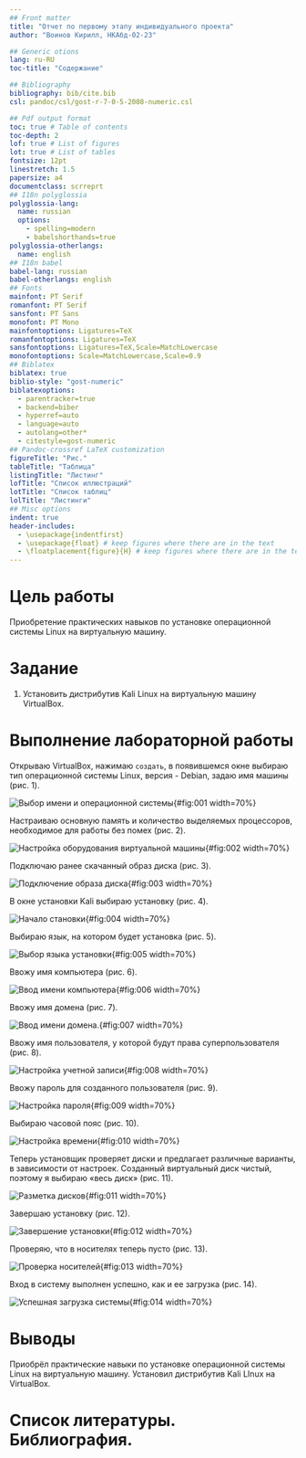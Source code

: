 ```yaml
---
## Front matter
title: "Отчет по первому этапу индивидуального проекта"
author: "Воинов Кирилл, НКАбд-02-23"

## Generic otions
lang: ru-RU
toc-title: "Содержание"

## Bibliography
bibliography: bib/cite.bib
csl: pandoc/csl/gost-r-7-0-5-2008-numeric.csl

## Pdf output format
toc: true # Table of contents
toc-depth: 2
lof: true # List of figures
lot: true # List of tables
fontsize: 12pt
linestretch: 1.5
papersize: a4
documentclass: scrreprt
## I18n polyglossia
polyglossia-lang:
  name: russian
  options:
	- spelling=modern
	- babelshorthands=true
polyglossia-otherlangs:
  name: english
## I18n babel
babel-lang: russian
babel-otherlangs: english
## Fonts
mainfont: PT Serif
romanfont: PT Serif
sansfont: PT Sans
monofont: PT Mono
mainfontoptions: Ligatures=TeX
romanfontoptions: Ligatures=TeX
sansfontoptions: Ligatures=TeX,Scale=MatchLowercase
monofontoptions: Scale=MatchLowercase,Scale=0.9
## Biblatex
biblatex: true
biblio-style: "gost-numeric"
biblatexoptions:
  - parentracker=true
  - backend=biber
  - hyperref=auto
  - language=auto
  - autolang=other*
  - citestyle=gost-numeric
## Pandoc-crossref LaTeX customization
figureTitle: "Рис."
tableTitle: "Таблица"
listingTitle: "Листинг"
lofTitle: "Список иллюстраций"
lotTitle: "Список таблиц"
lolTitle: "Листинги"
## Misc options
indent: true
header-includes:
  - \usepackage{indentfirst}
  - \usepackage{float} # keep figures where there are in the text
  - \floatplacement{figure}{H} # keep figures where there are in the text
---
```


# Цель работы

Приобретение практических навыков по установке операционной системы Linux на виртуальную машину.

# Задание

1. Установить дистрибутив Kali Linux на виртуальную машину VirtualBox.

# Выполнение лабораторной работы

Открываю VirtualBox, нажимаю `создать`, в появившемся окне выбираю тип операционной системы Linux, версия - Debian, задаю имя машины (рис. 1).

![Выбор имени и операционной системы](image/1.png){#fig:001 width=70%}

Настраиваю основную память и количество выделяемых процессоров, необходимое для работы без помех (рис. 2).

![Настройка оборудования виртуальной машины](image/2.png){#fig:002 width=70%}

Подключаю ранее скачанный образ диска (рис. 3).

![Подключение образа диска](image/3.png){#fig:003 width=70%}

В окне установки Kali выбираю установку (рис. 4).

![Начало становки](image/4.png){#fig:004 width=70%}

Выбираю язык, на котором будет установка (рис. 5).

![Выбор языка установки](image/5.png){#fig:005 width=70%}

Ввожу имя компьютера (рис. 6).

![Ввод имени компьютера](image/6.png){#fig:006 width=70%}

Ввожу имя домена (рис. 7).

![Ввод имени домена.](image/7.png){#fig:007 width=70%}

Ввожу имя пользователя, у которой будут права суперпользователя (рис. 8).

![Настройка учетной записи](image/8.png){#fig:008 width=70%}

Ввожу пароль для созданного пользователя (рис. 9).

![Настройка пароля](image/9.png){#fig:009 width=70%}

Выбираю часовой пояс (рис. 10).

![Настройка времени](image/10.png){#fig:010 width=70%}

Теперь установщик проверяет диски и предлагает различные варианты, в зависимости от настроек. Созданный виртуальный диск чистый, поэтому я выбираю «весь диск» (рис. 11).

![Разметка дисков](image/11.png){#fig:011 width=70%}

Завершаю установку (рис. 12).

![Завершение установки](image/12.png){#fig:012 width=70%}

Проверяю, что в носителях теперь пусто (рис. 13).

![Проверка носителей](image/13.png){#fig:013 width=70%}

Вход в систему выполнен успешно, как и ее загрузка (рис. 14).

![Успешная загрузка системы](image/14.png){#fig:014 width=70%}

# Выводы

Приобрёл практические навыки по установке операционной системы Linux на виртуальную машину. Установил дистрибутив Kali LInux на VirtualBox.

# Список литературы. Библиография.
